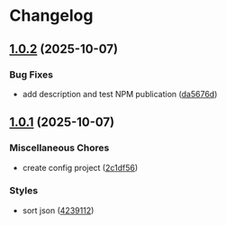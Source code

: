 # Changelog

## [1.0.2](https://github.com/freax-io/freax/compare/tsconfig-v1.0.1...tsconfig-v1.0.2) (2025-10-07)


### Bug Fixes

* add description and test NPM publication ([da5676d](https://github.com/freax-io/freax/commit/da5676d9df0643f91b6c94c0a85b1f137ca699f6))

## [1.0.1](https://github.com/freax-io/freax/compare/tsconfig-v1.0.0...tsconfig-v1.0.1) (2025-10-07)


### Miscellaneous Chores

* create config project ([2c1df56](https://github.com/freax-io/freax/commit/2c1df56426e49364d0546665e0e5cf8db0f28e07))


### Styles

* sort json ([4239112](https://github.com/freax-io/freax/commit/423911260047525b5254643e93e58fb1a1d252cf))
